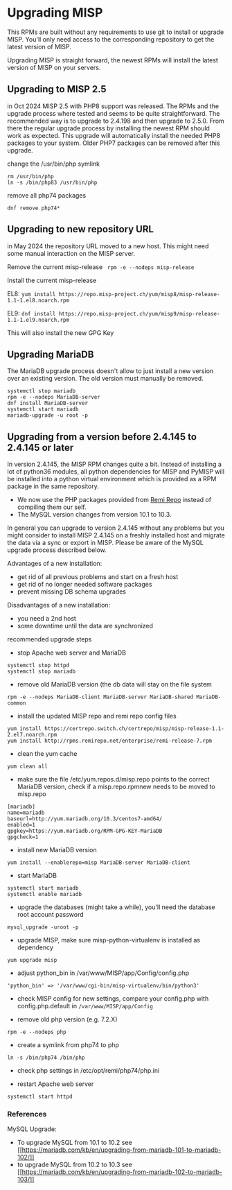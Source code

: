 # Upgrading MISP
This RPMs are built without any requirements to use git to install or 
upgrade MISP. You'll only need access to the corresponding repository 
to get the latest version of MISP.

Upgrading MISP is straight forward, the newest RPMs will install the 
latest version of MISP on your servers.

## Upgrading to MISP 2.5
in Oct 2024 MISP 2.5 with PHP8 support was released. The RPMs and the upgrade process where tested and seems to be quite straightforward. The recommended way is to upgrade to 2.4.198 and then upgrade to 2.5.0. From there the regular upgrade process by installing the newest RPM should work as expected.
This upgrade will automatically install the needed PHP8 packages to your system. Older PHP7 packages can be removed after this upgrade.

change the /usr/bin/php symlink
```
rm /usr/bin/php
ln -s /bin/php83 /usr/bin/php
```

remove all php74 packages
```
dnf remove php74*
```

## Upgrading to new repository URL
in May 2024 the repository URL moved to a new host. This might need some manual interaction on the MISP server.

Remove the current misp-release
``` rpm -e --nodeps misp-release```

Install the current misp-release 

EL8: ```yum install https://repo.misp-project.ch/yum/misp8/misp-release-1.1-1.el8.noarch.rpm```

EL9: ```dnf install https://repo.misp-project.ch/yum/misp9/misp-release-1.1-1.el9.noarch.rpm```

This will also install the new GPG Key

## Upgrading MariaDB
The MariaDB upgrade process doesn't allow to just install a new version over an existing version. The old version must manually be removed.

```
systemctl stop mariadb
rpm -e --nodeps MariaDB-server
dnf install MariaDB-server
systemctl start mariadb
mariadb-upgrade -u root -p
```

## Upgrading from a version before 2.4.145 to 2.4.145 or later
In version 2.4.145, the MISP RPM changes quite a bit. Instead of installing 
a lot of python36 modules, all python dependencies for MISP and PyMISP will 
be installed into a python virtual environment which is provided as a
RPM package in the same repository.

* We now use the PHP packages provided from [Remi Repo](https://rpms.remirepo.net/)
instead of compiling them our self.
* The MySQL version changes from version 10.1 to 10.3.

In general you can upgrade to version 2.4.145 without any problems
but you might consider to install MISP 2.4.145 on a freshly installed host
and migrate the data via a sync or export in MISP. Please be aware of the 
MySQL upgrade process described below.

Advantages of a new installation:
- get rid of all previous problems and start on a fresh host
- get rid of no longer needed software packages
- prevent missing DB schema upgrades

Disadvantages of a new installation:
- you need a 2nd host
- some downtime until the data are synchronized

recommended upgrade steps

* stop Apache web server and MariaDB
```
systemctl stop httpd
systemctl stop mariadb
```

* remove old MariaDB version (the db data will stay on the file system
```
rpm -e --nodeps MariaDB-client MariaDB-server MariaDB-shared MariaDB-common
```

* install the updated MISP repo and remi repo config files
```
yum install https://certrepo.switch.ch/certrepo/misp/misp-release-1.1-2.el7.noarch.rpm
yum install http://rpms.remirepo.net/enterprise/remi-release-7.rpm
```

* clean the yum cache
```
yum clean all
```

* make sure the file /etc/yum.repos.d/misp.repo points to the correct MariaDB version, check if a misp.repo.rpmnew needs to be moved to misp.repo
```
[mariadb]
name=mariadb
baseurl=http://yum.mariadb.org/10.3/centos7-amd64/
enabled=1
gpgkey=https://yum.mariadb.org/RPM-GPG-KEY-MariaDB
gpgcheck=1
```

* install new MariaDB version
```
yum install --enablerepo=misp MariaDB-server MariaDB-client
```

* start MariaDB
```
systemctl start mariadb
systemctl enable mariadb
```

* upgrade the databases (might take a while), you'll need the database root account password
```
mysql_upgrade -uroot -p
```

* upgrade MISP, make sure misp-python-virtualenv is installed as dependency
```
yum upgrade misp
```

* adjust python_bin in /var/www/MISP/app/Config/config.php
```
'python_bin' => '/var/www/cgi-bin/misp-virtualenv/bin/python3'
```

* check MISP config for new settings, compare your config.php with config.php.default in ```/var/www/MISP/app/Config```

* remove old php version (e.g. 7.2.X)
```
rpm -e --nodeps php
```

* create a symlink from php74 to php
```
ln -s /bin/php74 /bin/php
```

* check php settings in /etc/opt/remi/php74/php.ini

* restart Apache web server
```
systemctl start httpd
```

### References

MySQL Upgrade:
- To upgrade MySQL from 10.1 to 10.2 see [[https://mariadb.com/kb/en/upgrading-from-mariadb-101-to-mariadb-102/]]
- to upgrade MySQL from 10.2 to 10.3 see  [[https://mariadb.com/kb/en/upgrading-from-mariadb-102-to-mariadb-103/]]

